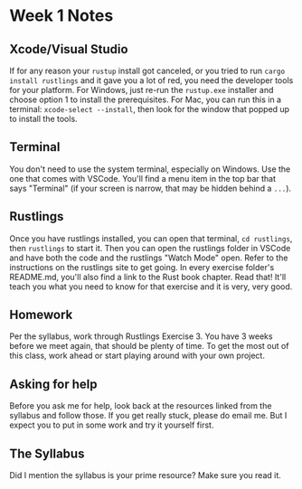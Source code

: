 # Week 1 Notes

## Xcode/Visual Studio

If for any reason your `rustup` install got canceled, or you tried to run `cargo install rustlings` and it gave you a lot of red, you need the developer tools for your platform.
For Windows, just re-run the `rustup.exe` installer and choose option 1 to install the prerequisites. For Mac, you can run this in a terminal: `xcode-select --install`, then look for
the window that popped up to install the tools. 

## Terminal

You don't need to use the system terminal, especially on Windows. Use the one that comes with VSCode. You'll find a menu item in the top bar that says "Terminal" (if your screen is narrow, that 
may be hidden behind a `...`).

## Rustlings

Once you have rustlings installed, you can open that terminal, `cd rustlings`, then `rustlings` to start it. Then you can open the rustlings folder in VSCode and have both the code and the rustlings 
"Watch Mode" open. Refer to the instructions on the rustlings site to get going. In every exercise folder's README.md, you'll also find a link to the Rust book chapter. Read that! It'll teach you what you need to know for that exercise and it is very, very good.

## Homework

Per the syllabus, work through Rustlings Exercise 3. You have 3 weeks before we meet again, that should be plenty of time. To get the most out of this class, work ahead or start playing around with your own project.

## Asking for help

Before you ask me for help, look back at the resources linked from the syllabus and follow those. If you get really stuck, please do email me. But I expect you to put in some work and try it yourself first.

## The Syllabus

Did I mention the syllabus is your prime resource? Make sure you read it.
